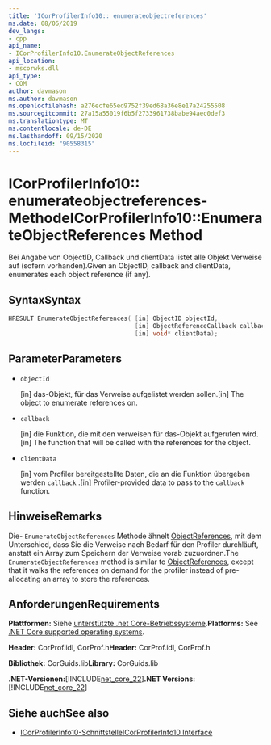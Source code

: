 ```yaml
---
title: 'ICorProfilerInfo10:: enumerateobjectreferences'
ms.date: 08/06/2019
dev_langs:
- cpp
api_name:
- ICorProfilerInfo10.EnumerateObjectReferences
api_location:
- mscorwks.dll
api_type:
- COM
author: davmason
ms.author: davmason
ms.openlocfilehash: a276ecfe65ed9752f39ed68a36e8e17a24255508
ms.sourcegitcommit: 27a15a55019f6b5f2733961738babe94aec0def3
ms.translationtype: MT
ms.contentlocale: de-DE
ms.lasthandoff: 09/15/2020
ms.locfileid: "90558315"
---
```

# <a name="icorprofilerinfo10enumerateobjectreferences-method"></a><span data-ttu-id="b8b45-102">ICorProfilerInfo10:: enumerateobjectreferences-Methode</span><span class="sxs-lookup"><span data-stu-id="b8b45-102">ICorProfilerInfo10::EnumerateObjectReferences Method</span></span>

<span data-ttu-id="b8b45-103">Bei Angabe von ObjectID, Callback und clientData listet alle Objekt Verweise auf (sofern vorhanden).</span><span class="sxs-lookup"><span data-stu-id="b8b45-103">Given an ObjectID, callback and clientData, enumerates each object reference (if any).</span></span>

## <a name="syntax"></a><span data-ttu-id="b8b45-104">Syntax</span><span class="sxs-lookup"><span data-stu-id="b8b45-104">Syntax</span></span>

```cpp
HRESULT EnumerateObjectReferences( [in] ObjectID objectId,
                                   [in] ObjectReferenceCallback callback,
                                   [in] void* clientData);
```

## <a name="parameters"></a><span data-ttu-id="b8b45-105">Parameter</span><span class="sxs-lookup"><span data-stu-id="b8b45-105">Parameters</span></span>

- `objectId`

  <span data-ttu-id="b8b45-106">\[in] das-Objekt, für das Verweise aufgelistet werden sollen.</span><span class="sxs-lookup"><span data-stu-id="b8b45-106">\[in] The object to enumerate references on.</span></span>

- `callback`

  <span data-ttu-id="b8b45-107">\[in] die Funktion, die mit den verweisen für das-Objekt aufgerufen wird.</span><span class="sxs-lookup"><span data-stu-id="b8b45-107">\[in] The function that will be called with the references for the object.</span></span>

- `clientData`

  <span data-ttu-id="b8b45-108">\[in] vom Profiler bereitgestellte Daten, die an die Funktion übergeben werden `callback` .</span><span class="sxs-lookup"><span data-stu-id="b8b45-108">\[in] Profiler-provided data to pass to the `callback` function.</span></span>

## <a name="remarks"></a><span data-ttu-id="b8b45-109">Hinweise</span><span class="sxs-lookup"><span data-stu-id="b8b45-109">Remarks</span></span>

<span data-ttu-id="b8b45-110">Die- `EnumerateObjectReferences` Methode ähnelt [ObjectReferences](icorprofilercallback-objectreferences-method.md), mit dem Unterschied, dass Sie die Verweise nach Bedarf für den Profiler durchläuft, anstatt ein Array zum Speichern der Verweise vorab zuzuordnen.</span><span class="sxs-lookup"><span data-stu-id="b8b45-110">The `EnumerateObjectReferences` method is similar to [ObjectReferences](icorprofilercallback-objectreferences-method.md), except that it walks the references on demand for the profiler instead of pre-allocating an array to store the references.</span></span>

## <a name="requirements"></a><span data-ttu-id="b8b45-111">Anforderungen</span><span class="sxs-lookup"><span data-stu-id="b8b45-111">Requirements</span></span>

<span data-ttu-id="b8b45-112">**Plattformen:** Siehe [unterstützte .net Core-Betriebssysteme](../../../core/install/windows.md?pivots=os-windows).</span><span class="sxs-lookup"><span data-stu-id="b8b45-112">**Platforms:** See [.NET Core supported operating systems](../../../core/install/windows.md?pivots=os-windows).</span></span>

<span data-ttu-id="b8b45-113">**Header:** CorProf.idl, CorProf.h</span><span class="sxs-lookup"><span data-stu-id="b8b45-113">**Header:** CorProf.idl, CorProf.h</span></span>

<span data-ttu-id="b8b45-114">**Bibliothek:** CorGuids.lib</span><span class="sxs-lookup"><span data-stu-id="b8b45-114">**Library:** CorGuids.lib</span></span>

<span data-ttu-id="b8b45-115">**.NET-Versionen:**[!INCLUDE[net_core_22](../../../../includes/net-core-30-md.md)]</span><span class="sxs-lookup"><span data-stu-id="b8b45-115">**.NET Versions:** [!INCLUDE[net_core_22](../../../../includes/net-core-30-md.md)]</span></span>

## <a name="see-also"></a><span data-ttu-id="b8b45-116">Siehe auch</span><span class="sxs-lookup"><span data-stu-id="b8b45-116">See also</span></span>

- [<span data-ttu-id="b8b45-117">ICorProfilerInfo10-Schnittstelle</span><span class="sxs-lookup"><span data-stu-id="b8b45-117">ICorProfilerInfo10 Interface</span></span>](icorprofilerinfo10-interface.md)

